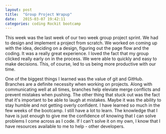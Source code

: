 ```yaml
---
layout: post
title:  "Group Project Wrapup"
date:   2015-03-07 19:42:11
categories: coding Rockit bootcamp 
---
```


This week was the last week of our two week group project sprint. We had to design and implement a project from scratch. We worked on coming up with the idea, deciding on a design, figuring out the page flow and the coding. It was a really great experience. I loved the fact that my group clicked really early on in the process. We were able to quickly and easy to make decisions. This, of course, led to us being more productive with our time. 

One of the biggest things I learned was the value of git and GitHub. Branches are a definite necessity when working on projects. Along with communicating well at all times, branches help eleviate merge conflicts and prevent mistakes when pushing. The other thing that stuck out was the fact that it's important to be able to laugh at mistakes. Maybe it was the ability to stay humble and not getting overly confident. I have learned so much in the few weeks of the bootcamp. I still have a lot to learn. The knowledge that I have is just enough to give me the confidence of knowing that I can solve problems I come across as I code. If I can't solve it on my own, I know that I have resources available to me to help - other developers. 